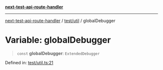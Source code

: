 [**next-test-api-route-handler**](../../../README.md)

***

[next-test-api-route-handler](../../../README.md) / [test/util](../README.md) / globalDebugger

# Variable: globalDebugger

> `const` **globalDebugger**: `ExtendedDebugger`

Defined in: [test/util.ts:21](https://github.com/Xunnamius/next-test-api-route-handler/blob/e9d6c65a2563c98f0367b0ff43cd7ea952acf10a/test/util.ts#L21)
